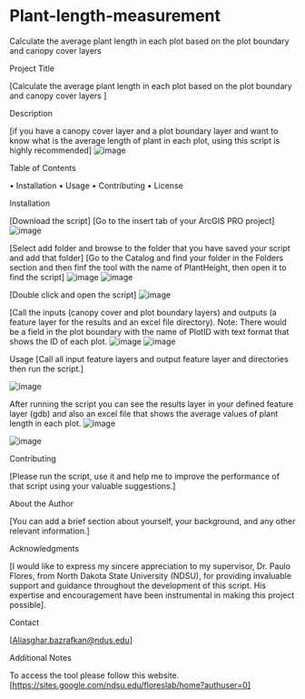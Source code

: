 # Plant-length-measurement
Calculate the average plant length in each plot based on the plot boundary and canopy cover layers 



Project Title

[Calculate the average plant length in each plot based on the plot boundary and canopy cover layers ]

Description

[if you have a canopy cover layer and a plot boundary layer and want to know what is the average length of plant in each plot, using this script is highly recommended]
 ![image](https://github.com/AliBgisrs/Plant-length-measurement/assets/109620013/5af12699-5556-4c87-ad94-95ecd3fe2f6c)

Table of Contents

•	Installation
•	Usage
•	Contributing
•	License


Installation

[Download the script]
[Go to the insert tab of your ArcGIS PRO project]
 ![image](https://github.com/AliBgisrs/Plant-length-measurement/assets/109620013/0d845956-7c13-4d34-b79f-72d3b7cf11c6)

[Select add folder and browse to the folder that you have saved your script and add that folder]
[Go to the Catalog and find your folder in the Folders section and then finf the tool with the name of PlantHeight, then open it to find the script]
 ![image](https://github.com/AliBgisrs/Plant-length-measurement/assets/109620013/dbfe42a3-2ac5-4f20-99ac-421126197570)
![image](https://github.com/AliBgisrs/Plant-length-measurement/assets/109620013/246ca78a-bfba-4921-8f04-797ab0ec8451)

 
[Double click and open the script]
 ![image](https://github.com/AliBgisrs/Plant-length-measurement/assets/109620013/58b5ea30-f6ae-432c-aba8-b9b1633cb560)

[Call the inputs (canopy cover and plot boundary layers) and outputs (a feature layer for the results and an excel file directory). Note: There would be a field in the plot boundary with the name of PlotID with text format that shows the ID of each plot.
 ![image](https://github.com/AliBgisrs/Plant-length-measurement/assets/109620013/1644025a-8804-42c1-bbdc-f1fcd8ff0215)
![image](https://github.com/AliBgisrs/Plant-length-measurement/assets/109620013/28ab8bc9-b8c9-4f8c-8f74-fff1b31b6a68)

 
Usage
[Call all input feature layers and output feature layer and directories then run the script.]

![image](https://github.com/AliBgisrs/Plant-length-measurement/assets/109620013/38eb154e-dbda-4c22-98d4-123748268012)
 
After running the script you can see the results layer in your defined feature layer (gdb) and also an excel file that shows the average values of plant length in each plot.
 ![image](https://github.com/AliBgisrs/Plant-length-measurement/assets/109620013/fa807f54-b780-4fb9-847f-95057d4dc8cd)

 ![image](https://github.com/AliBgisrs/Plant-length-measurement/assets/109620013/a717b0cf-fb08-4e90-a7c6-45c6bea2291b)

Contributing

[Please run the script, use it and help me to improve the performance of that script using your valuable suggestions.]


About the Author

[You can add a brief section about yourself, your background, and any other relevant information.]

Acknowledgments

[I would like to express my sincere appreciation to my supervisor, Dr. Paulo Flores, from North Dakota State University (NDSU), for providing invaluable support and guidance throughout the development of this script. His expertise and encouragement have been instrumental in making this project possible].

Contact

[Aliasghar.bazrafkan@ndus.edu]

Additional Notes

To access the tool please follow this website.
[https://sites.google.com/ndsu.edu/floreslab/home?authuser=0]
